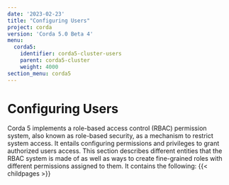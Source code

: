 ```yaml
---
date: '2023-02-23'
title: "Configuring Users"
project: corda
version: 'Corda 5.0 Beta 4'
menu:
  corda5:
    identifier: corda5-cluster-users
    parent: corda5-cluster
    weight: 4000
section_menu: corda5
---
```

# Configuring Users
Corda 5 implements a role-based access control (RBAC) permission system, also known as role-based security, as a mechanism to restrict system access.
It entails configuring permissions and privileges to grant authorized users access. This section describes different entities that the RBAC system is made of as well as ways to create fine-grained roles with different permissions assigned to them. It contains the following:
{{< childpages >}}
